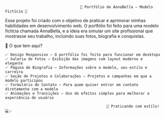                                       👗 Portfólio de AnnaBella – Modelo Fictícia 🌟

Esse projeto foi criado com o objetivo de praticar e aprimorar minhas habilidades em desenvolvimento web. O portfólio foi feito para uma modelo fictícia chamada AnnaBella, e a ideia era simular um site profissional que mostrasse seu trabalho, incluindo suas fotos, biografia e conquistas.

📌 O que tem aqui?

    ✅ Design Responsivo – O portfólio foi feito para funcionar em desktops
    ✅ Galeria de Fotos – Exibição das imagens com layout moderno e elegante
    ✅ Página de Biografia – Informações sobre a modelo, seu estilo e carreira
    ✅ Seção de Projetos e Colaborações – Projetos e campanhas em que a modelo participou
    ✅ Formulário de Contato – Para quem quiser entrar em contato diretamente com a modelo
    ✅ Animações e Transições – Uso de efeitos simples para melhorar a experiência do usuário

                                                  🎯 Praticando com estilo! 💻✨
